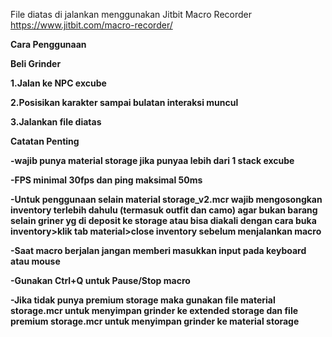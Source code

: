 File diatas di jalankan menggunakan Jitbit Macro Recorder https://www.jitbit.com/macro-recorder/


<b>Cara Penggunaan<b>

Beli Grinder

1.Jalan ke NPC excube

2.Posisikan karakter sampai bulatan interaksi muncul

3.Jalankan file diatas

Catatan Penting

-wajib punya material storage jika punyaa lebih dari 1 stack excube

-FPS minimal 30fps dan ping maksimal 50ms

-Untuk penggunaan selain material storage_v2.mcr wajib mengosongkan inventory terlebih dahulu (termasuk outfit dan camo) agar bukan barang selain griner yg di deposit ke storage   atau bisa diakali dengan cara buka inventory>klik tab material>close inventory sebelum menjalankan macro

-Saat macro berjalan jangan memberi masukkan input pada keyboard atau mouse

-Gunakan Ctrl+Q untuk Pause/Stop macro

-Jika tidak punya premium storage maka gunakan file material storage.mcr untuk menyimpan grinder ke extended storage dan file premium storage.mcr untuk menyimpan grinder ke  material storage

